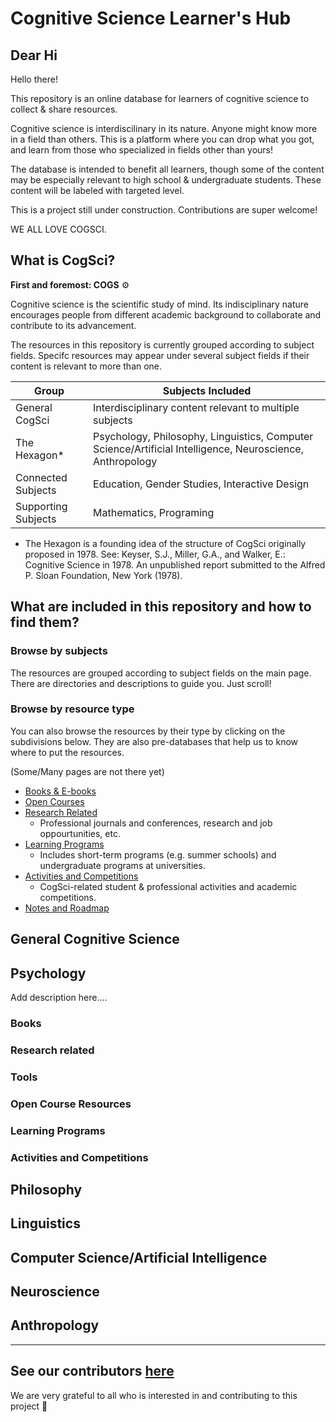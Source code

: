 # Cognitive Science Learner's Hub
## Dear Hi
Hello there!

This repository is an online database for learners of cognitive science to collect &amp; share resources. 

Cognitive science is interdiscilinary in its nature. Anyone might know more in a field than others. This is a platform where you can drop what you got, and learn from those who specialized in fields other than yours!

The database is intended to benefit all learners, though some of the content may be especially relevant to high school &amp; undergraduate students. These content will be labeled with targeted level.

This is a project still under construction. Contributions are super welcome! 

WE ALL LOVE COGSCI.

## What is CogSci? 

**First and foremost: COGS** ⚙️

Cognitive science is the scientific study of mind. Its indisciplinary nature encourages people from different academic background to collaborate and contribute to its advancement.

The resources in this repository is currently grouped according to subject fields. Specifc resources may appear under several subject fields if their content is relevant to more than one.

|Group|Subjects Included|
|---|---|
|General CogSci|Interdisciplinary content relevant to multiple subjects|
|The Hexagon*|Psychology, Philosophy, Linguistics, Computer Science/Artificial Intelligence, Neuroscience, Anthropology|
|Connected Subjects|Education, Gender Studies, Interactive Design|
|Supporting Subjects|Mathematics, Programing|

* The Hexagon is a founding idea of the structure of CogSci originally proposed in 1978. See: Keyser, S.J., Miller, G.A., and Walker, E.: Cognitive Science in 1978. An unpublished report submitted to the Alfred P. Sloan Foundation, New York (1978).

## What are included in this repository and how to find them? 

### Browse by subjects

The resources are grouped according to subject fields on the main page. There are directories and descriptions to guide you. Just scroll!

### Browse by resource type

You can also browse the resources by their type by clicking on the subdivisions below. They are also pre-databases that help us to know where to put the resources.

(Some/Many pages are not there yet)
* [Books & E-books](./BOOKS.md)
* [Open Courses](./COURSES.md)
* [Research Related](./RESEARCH.md) 
  * Professional journals and conferences, research and job oppourtunities, etc. 
* [Learning Programs](./PROGRAMS.md)
  * Includes short-term programs (e.g. summer schools) and undergraduate programs at universities.
* [Activities and Competitions](./ACTIVITIES.md)
  * CogSci-related student & professional activities and academic competitions.
* [Notes and Roadmap](./ROUTES.md)

## General Cognitive Science

## Psychology

Add description here....

### Books

### Research related

### Tools

### Open Course Resources

### Learning Programs

### Activities and Competitions


## Philosophy
## Linguistics
## Computer Science/Artificial Intelligence
## Neuroscience
## Anthropology


---
## See our contributors [here](./CONTRIBUTORS.md)
We are very grateful to all who is interested in and contributing to this project 🥺

